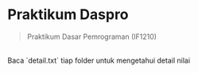 # Praktikum Daspro
> Praktikum Dasar Pemrograman (IF1210) 
</br>
Baca `detail.txt` tiap folder untuk mengetahui detail nilai
